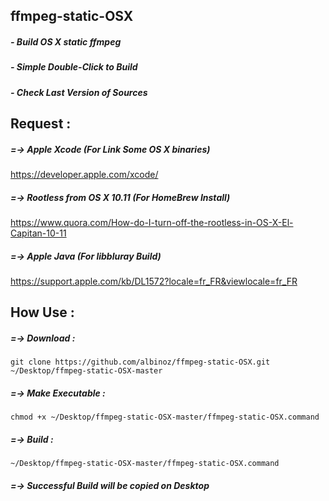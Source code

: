 ## ffmpeg-static-OSX
##### - Build OS X static ffmpeg
##### - Simple Double-Click to Build
##### - Check Last Version of Sources

## Request :

##### =-> Apple Xcode (For Link Some OS X binaries)
https://developer.apple.com/xcode/

##### =-> Rootless from OS X 10.11 (For HomeBrew Install)
https://www.quora.com/How-do-I-turn-off-the-rootless-in-OS-X-El-Capitan-10-11

##### =-> Apple Java (For libbluray Build)
https://support.apple.com/kb/DL1572?locale=fr_FR&viewlocale=fr_FR

## How Use :

##### =-> Download :
```
git clone https://github.com/albinoz/ffmpeg-static-OSX.git ~/Desktop/ffmpeg-static-OSX-master
```
##### =-> Make Executable :
```
chmod +x ~/Desktop/ffmpeg-static-OSX-master/ffmpeg-static-OSX.command
```

##### =-> Build :
```
~/Desktop/ffmpeg-static-OSX-master/ffmpeg-static-OSX.command
```
##### =-> Successful Build will be copied on Desktop
